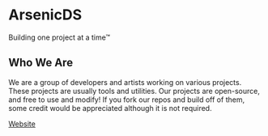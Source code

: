 # ArsenicDS
Building one project at a time™

## Who We Are
We are a group of developers and artists working on various projects. These projects are usually tools and utilities. Our projects are open-source, and free to use and modify! If you fork our repos and build off of them, some credit would be appreciated although it is not required.

[Website](https://arsenicds.github.io/)
